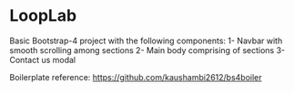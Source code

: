 # LoopLab

Basic Bootstrap-4 project with the following components:
1- Navbar with smooth scrolling among sections
2- Main body comprising of sections
3- Contact us modal


Boilerplate reference: https://github.com/kaushambi2612/bs4boiler
